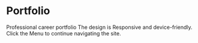 # Portfolio
Professional career portfolio
The design is Responsive and device-friendly.
Click the Menu to continue navigating the site.
